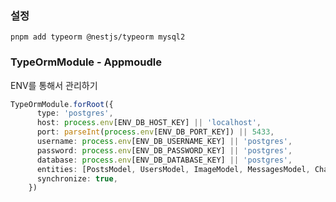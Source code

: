 ### 설정
`pnpm add typeorm @nestjs/typeorm mysql2  `

### TypeOrmModule - Appmoudle  
ENV를 통해서 관리하기
```ts
TypeOrmModule.forRoot({
      type: 'postgres',
      host: process.env[ENV_DB_HOST_KEY] || 'localhost',
      port: parseInt(process.env[ENV_DB_PORT_KEY]) || 5433,
      username: process.env[ENV_DB_USERNAME_KEY] || 'postgres',
      password: process.env[ENV_DB_PASSWORD_KEY] || 'postgres',
      database: process.env[ENV_DB_DATABASE_KEY] || 'postgres',
      entities: [PostsModel, UsersModel, ImageModel, MessagesModel, ChatsModel],
      synchronize: true,
    })
```
